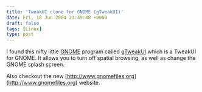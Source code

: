 ```yaml
---
title: 'TweakUI clone for GNOME (gTweakUI)'
date: Fri, 18 Jun 2004 23:49:48 +0000
draft: false
tags: [Linux]
type: post
---
```


I found this nifty little [GNOME](http://www.gnome.org) program called [gTweakUI](http://gtweakui.sourceforge.net/index.php) which is a TweakUI for GNOME. It allows you to turn off spatial browsing, as well as change the GNOME splash screen.

Also checkout the new [http://www.gnomefiles.org](http://www.gnomefiles.org) website.